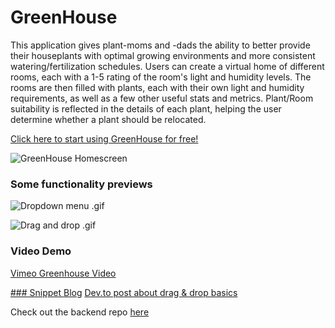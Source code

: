 # GreenHouse
This application gives plant-moms and -dads the ability to better provide their houseplants with optimal growing environments and more consistent watering/fertilization schedules. Users can create a virtual home of different rooms, each with a 1-5 rating of the room's light and humidity levels. The rooms are then filled with plants, each with their own light and humidity requirements, as well as a few other useful stats and metrics. Plant/Room suitability is reflected in the details of each plant, helping the user determine whether a plant should be relocated.

[Click here to start using GreenHouse for free!](https://greenhouse-js.herokuapp.com/)

![GreenHouse Homescreen](https://user-images.githubusercontent.com/70671519/112710398-1b4d3400-8e7e-11eb-9b0d-1c4ff60dc790.png)

### Some functionality previews
![Dropdown menu .gif](https://media.giphy.com/media/W2jBxBIMzmaa5dnMQG/giphy.gif)

![Drag and drop .gif](https://media.giphy.com/media/4Az1YhPwbCSMfZt8rj/giphy.gif)

### Video Demo
[Vimeo Greenhouse Video](https://vimeo.com/529540343)

[### Snippet Blog](https://dev.to/spenser6131/react-js-drag-drop-2ne9)
[Dev.to post about drag & drop basics](https://dev.to/spenser6131/react-js-drag-drop-2ne9)

Check out the backend repo [here](https://github.com/spenser6131/greenhouse-v2-backend)